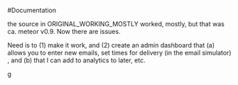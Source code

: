 #Documentation

the source in ORIGINAL_WORKING_MOSTLY worked, mostly, but that was ca. meteor v0.9.  Now there are issues.

Need is to (1) make it work, and (2) create an admin dashboard that (a) allows you to enter new emails, set times for delivery (in the email simulator) , and (b) that I can add to analytics to later, etc.

g